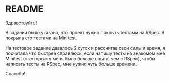# README

Здравствуйте!

В задании было указано, что проект нужно покрыть тестами на RSpec.
Я покрыла его тестами на Minitest.

На тестовое задание давалось 2 суток и рассчитав свои силы и время, я посчитала что быстрее справлюсь, если 
напишу тесты на знакомом мне Minitest (с которым у меня было больше опыта, чем с RSpec),
чтобы написать тесты на RSpec, мне нужно чуть больше времени.

Спасибо!